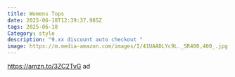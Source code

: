 ```yaml
---
title: Womens Tops
date: 2025-06-18T12:39:37.985Z
tags: 2025-06-18
Category: style
description: "9.xx discount auto checkout "
image: https://m.media-amazon.com/images/I/41UAADLYc9L._SR400,400_.jpg
---
```

https://amzn.to/3ZC2TvG ad